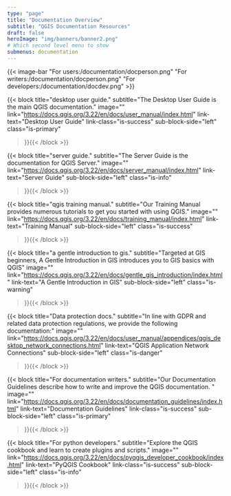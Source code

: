 ```yaml
---
type: "page"
title: "Documentation Overview"
subtitle: "QGIS Documentation Resources"
draft: false
heroImage: "img/banners/banner2.png"
# Which second level menu to show
submenus: documentation
---
```


{{< image-bar
    "For users:/documentation/docperson.png"
    "For writers:/documentation/docperson.png"
    "For developers:/documentation/docdev.png" >}}

{{< block
    title="desktop user guide."
    subtitle="The Desktop User Guide is the main QGIS documentation."
    image=""
    link="https://docs.qgis.org/3.22/en/docs/user_manual/index.html"
    link-text="Desktop User Guide"
    link-class="is-success"
    sub-block-side="left"
    class="is-primary"
>}}{{< /block >}}

{{< block
    title="server guide."
    subtitle="The Server Guide is the documentation for QGIS Server."
    image=""
    link="https://docs.qgis.org/3.22/en/docs/server_manual/index.html"
    link-text="Server Guide"
    sub-block-side="left"
    class="is-info"
>}}{{< /block >}}

{{< block
    title="qgis training manual."
    subtitle="Our Training Manual provides numerous tutorials to get you started with using QGIS."
    image=""
    link="https://docs.qgis.org/3.22/en/docs/training_manual/index.html"
    link-text="Training Manual"
    sub-block-side="left"
    class="is-success"
>}}{{< /block >}}

{{< block
    title="a gentle introduction to gis."
    subtitle="Targeted at GIS beginners, A Gentle Introduction in GIS introduces you to GIS basics with QGIS"
    image=""
    link="https://docs.qgis.org/3.22/en/docs/gentle_gis_introduction/index.html"
    link-text="A Gentle Introduction in GIS"
    sub-block-side="left"
    class="is-warning"
>}}{{< /block >}}

{{< block
    title="Data protection docs."
    subtitle="In line with GDPR and related data protection regulations, we provide the following documentation:"
    image=""
    link="https://docs.qgis.org/3.22/en/docs/user_manual/appendices/qgis_desktop_network_connections.html"
    link-text="QGIS Application Network Connections"
    sub-block-side="left"
    class="is-danger"
>}}{{< /block >}}

{{< block
    title="For documentation writers."
    subtitle="Our Documentation Guidelines describe how to write and improve the QGIS documentation. "
    image=""
    link="https://docs.qgis.org/3.22/en/docs/documentation_guidelines/index.html"
    link-text="Documentation Guidelines"
    link-class="is-success"
    sub-block-side="left"
    class="is-primary"
>}}{{< /block >}}

{{< block
    title="For python developers."
    subtitle="Explore the QGIS cookbook and learn to create plugins and scripts."
    image=""
    link="https://docs.qgis.org/3.22/en/docs/pyqgis_developer_cookbook/index.html"
    link-text="PyQGIS Cookbook"
    link-class="is-success"
    sub-block-side="left"
    class="is-info"
>}}{{< /block >}}
